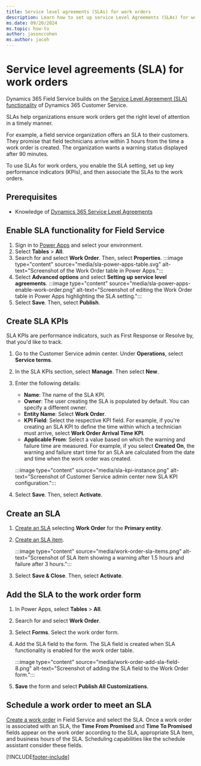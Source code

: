 ```yaml
---
title: Service level agreements (SLAs) for work orders
description: Learn how to set up service Level Agreements (SLAs) for work orders in Dynamics 365 Field Service.
ms.date: 09/20/2024
ms.topic: how-to
author: jasonccohen
ms.author: jacoh
---
```


# Service level agreements (SLA) for work orders

Dynamics 365 Field Service builds on the [Service Level Agreement (SLA) functionality](/training/paths/work-with-entitlements-and-slas-in-microsoft-dynamics-365-for-customer-service/) of Dynamics 365 Customer Service.

SLAs help organizations ensure work orders get the right level of attention in a timely manner.

For example, a field service organization offers an SLA to their customers. They promise that field technicians arrive within 3 hours from the time a work order is created. The organization wants a warning status displayed after 90 minutes.

To use SLAs for work orders, you enable the SLA setting, set up key performance indicators (KPIs), and then associate the SLAs to the work orders.

## Prerequisites

- Knowledge of [Dynamics 365 Service Level Agreements](../customer-service/administer/define-service-level-agreements.md)

## Enable SLA functionality for Field Service

1. Sign in to [Power Apps](https://make.powerapps.com/) and select your environment.
1. Select **Tables** > **All**.
1. Search for and select **Work Order**. Then, select **Properties**.
   :::image type="content" source="media/sla-power-apps-table.svg" alt-text="Screenshot of the Work Order table in Power Apps.":::
1. Select **Advanced options** and select **Setting up service level agreements**.
   :::image type="content" source="media/sla-power-apps-enable-work-order.png" alt-text="Screenshot of editing the Work Order table in Power Apps highlighting the SLA setting.":::
1. Select **Save**. Then, select **Publish**.

## Create SLA KPIs

SLA KPIs are performance indicators, such as First Response or Resolve by, that you'd like to track.

1. Go to the Customer Service admin center. Under **Operations**, select **Service terms**.
1. In the SLA KPIs section, select **Manage**. Then select **New**.
1. Enter the following details:
   - **Name**: The name of the SLA KPI.
   - **Owner**: The user creating the SLA is populated by default. You can specify a different owner.
   - **Entity Name**: Select **Work Order**.
   - **KPI Field**: Select the respective KPI field. For example, if you're creating an SLA KPI to define the time within which a technician must arrive, select **Work Order Arrival Time KPI**.
   - **Applicable From**: Select a value based on which the warning and failure time are measured. For example, if you select **Created On**, the warning and failure start time for an SLA are calculated from the date and time when the work order was created.

   :::image type="content" source="media/sla-kpi-instance.png" alt-text="Screenshot of Customer Service admin center new SLA KPI configuration.":::
1. Select **Save**. Then, select **Activate**.

## Create an SLA

1. [Create an SLA](../customer-service/administer/define-service-level-agreements.md#create-an-sla) selecting **Work Order** for the **Primary entity**.
1. [Create an SLA item](../customer-service/administer/define-service-level-agreements.md#create-an-sla-item).

    :::image type="content" source="media/work-order-sla-items.png" alt-text="Screenshot of SLA Item showing a warning after 1.5 hours and failure after 3 hours.":::
1. Select **Save & Close**. Then, select **Activate**.

## Add the SLA to the work order form

1. In Power Apps, select **Tables** > **All**.

1. Search for and select **Work Order**.

1. Select **Forms**. Select the work order form.

1. Add the SLA field to the form. The SLA field is created when SLA functionality is enabled for the work order table.

   :::image type="content" source="media/work-order-add-sla-field-8.png" alt-text="Screenshot of adding the SLA field to the Work Order form.":::

1. **Save** the form and select **Publish All Customizations**.

## Schedule a work order to meet an SLA  

[Create a work order](create-work-order.md) in Field Service and select the SLA. Once a work order is associated with an SLA, the **Time From Promised** and **Time To Promised** fields appear on the work order according to the SLA, appropriate SLA Item, and business hours of the SLA. Scheduling capabilities like the schedule assistant consider these fields.

[!INCLUDE[footer-include](../includes/footer-banner.md)]
